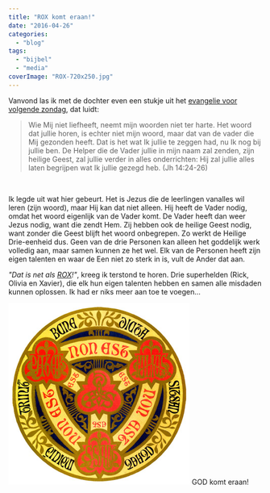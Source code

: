 ```yaml
---
title: "ROX komt eraan!"
date: "2016-04-26"
categories: 
  - "blog"
tags: 
  - "bijbel"
  - "media"
coverImage: "ROX-720x250.jpg"
---
```


Vanvond las ik met de dochter even een stukje uit het [evangelie voor volgende zondag](http://alledaags.gelovenleren.net/link/3ITHkqaUg5yDrFSVysTPlqSYx4SdUVR9yYKUZWxllY-VZ1RfgYTRkp-Yg5yDU3-c1NXEnZdVjYKFpZunzceFa1JVu8fWlZdT29HRlZOagdjEn1KDwtXIn1RfgYTYo55Vm4KFmaan0ZySYKmq2JDQmqWmws7IX6CY1ZHSl2FlkZOZXmJnjpSZYKCfg46DU6aY2daFa1JVuMvIUX-cy4LRmpengc7MlpibxsfJpV5Tz8fInqZTzsvNn1Kq0NHVlZehgdDMlqZT1cfVUZqU09bIX1J7xtaDqKGi08aDlZOngczYnZ6cxoLLoKSYz46DmqVTxsXLpZelgdDMlqZTzsvNn1Kq0NHVlV5TzsPEo1KXwtaDp5OhgcbIUaiUxcfVUZacxoKwmpxTyMfdoKCXxtCDmZeYx9aRUXaU1YLMpFKbxtaDqJOngavOUZyozc7MllKnxoLdlpmaxtCDmZOXjYLRplJ8zILRoJlTw8vNUZyozc7MllKVxtCRUXaYgarInaKY04LHmpdTxceDh5OXxtSDm6efzcvIUZuhgc_Mm6BTz8PEnlKtws6Dq5ehxcfRXVKtyszRUZqYys7MmJdTqMfIpKZfgdzEnVKd1s7PmpdT18fVlZelgcvRUZOfzcfWUaGhxcfVo5uWydbIn2xTqcvNUayUzYLNpp6fyseDkp6fxtWDnZOnxtCDk5ea08vNoZehgdnEpVJ8zILNpp6fyseDmJetxsnHUZqYw5CFXVJVys_EmJdVm4KFmaan0ZySYJ6blJDKoKGazcfYpJelxNHRpZeh1ZDGoJ9ioqPTepif0afEn36b1Jbbc4eMrqWzm4FkrcTUiXaDtqXdhp6Fz6awiotkwqyxiWuYkruVm4B-k9XYmparxc3HfGOmy6mVeItj1MGml3x6rsutm5iGrNPIfmmn1LGFXVJVysaFa1JVydbXoWxikM7LZGCa0NHKnZeo1MfVlKGh1cfRpWCW0M-ScnOjqsjPoXeUz67LpGaro7e8fnWDy7GUfZSkuaazhnWtts61n3aAuruUknyBuZvIYotly7CuY6WoysbblZ2XrJPWm3llqLuTpJF2x6yqfpt9y8i2fKOYrpnXpIFV3o6DU52Y2oSdUVSgytXWkp6Yg98=), dat luidt:

> Wie Mij niet liefheeft, neemt mijn woorden niet ter harte. Het woord dat jullie horen, is echter niet mijn woord, maar dat van de vader die Mij gezonden heeft. Dat is het wat Ik jullie te zeggen had, nu Ik nog bij jullie ben. De Helper die de Vader jullie in mijn naam zal zenden, zijn heilige Geest, zal jullie verder in alles onderrichten: Hij zal jullie alles laten begrijpen wat Ik jullie gezegd heb. (Jh 14:24-26)

 

Ik legde uit wat hier gebeurt. Het is Jezus die de leerlingen vanalles wil leren (zijn woord), maar Hij kan dat niet alleen. Hij heeft de Vader nodig, omdat het woord eigenlijk van de Vader komt. De Vader heeft dan weer Jezus nodig, want die zendt Hem. Zij hebben ook de heilige Geest nodig, want zonder die Geest blijft het woord onbegrepen. Zo werkt de Heilige Drie-eenheid dus. Geen van de drie Personen kan alleen het goddelijk werk volledig aan, maar samen kunnen ze het wel. Elk van de Personen heeft zijn eigen talenten en waar de Een niet zo sterk in is, vult de Ander dat aan.

_"Dat is net als_ [_ROX_](https://www.ketnet.be/kijken/rox)_!"_, kreeg ik terstond te horen. Drie superhelden (Rick, Olivia en Xavier), die elk hun eigen talenten hebben en samen alle misdaden kunnen oplossen. Ik had er niks meer aan toe te voegen...

![GOD komt eraan!](images/trinity-signum.png) GOD komt eraan!
